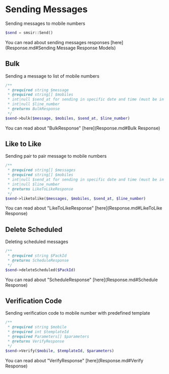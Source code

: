 # Sending Messages
Sending messages to mobile numbers
```php
$send = smsir::Send()
```

You can read about sending messages responses [here](Response.md#Sending Message Response Models)
## Bulk
Sending a message to list of mobile numbers
```php
/**
 * @required string $message
 * @required string[] $mobiles
 * int|null $send_at for sending in specific date and time (must be in unix)
 * int|null $line_number 
 * @returns BulkResponse
 */
$send->bulk($message, $mobiles, $send_at, $line_number)
```
You can read about "BulkResponse" [here](Response.md#Bulk Response)

## Like to Like
Sending pair to pair message to mobile numbers
```php
/**
 * @required string[] $messages
 * @required string[] $mobiles
 * int|null $send_at for sending in specific date and time (must be in unix)
 * int|null $line_number 
 * @returns LikeToLikeResponse
 */
$send->liketolike($messages, $mobiles, $send_at, $line_number)
```
You can read about "LikeToLikeResponse" [here](Response.md#LikeToLike Response)

## Delete Scheduled
Deleting scheduled messages
```php
/**
 * @required string $PackId 
 * @returns ScheduleResponse
 */
$send->deleteScheduled($PackId)
```
You can read about "ScheduleResponse" [here](Response.md#Schedule Response)

## Verification Code
Sending verification code to mobile number with predefined template
```php
/**
 * @required string $mobile
 * @required int $templateId
 * @required Parameters[] $parameters
 * @returns VerifyResponse
 */
$send->Verify($mobile, $templateId, $parameters)
```
You can read about "VerifyResponse" [here](Response.md#Verify Response)

